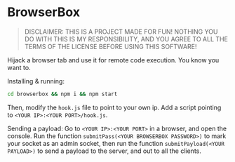 # BrowserBox

> DISCLAIMER: THIS IS A PROJECT MADE FOR FUN! NOTHING YOU DO WITH THIS IS MY RESPONSIBILITY, AND YOU AGREE TO ALL THE TERMS OF THE LICENSE BEFORE USING THIS SOFTWARE!

Hijack a browser tab and use it for remote code execution. You know you want to.

Installing & running:

```sh
cd browserbox && npm i && npm start
```

Then, modify the `hook.js` file to point to your own ip. Add a script pointing to `<YOUR IP>:<YOUR PORT>/hook.js`.

Sending a payload:
Go to `<YOUR IP>:<YOUR PORT>` in a browser, and open the console. Run the function `submitPass(<YOUR BROWSERBOX PASSWORD>)` to mark your socket as an admin socket, then run the function `submitPayload(<YOUR PAYLOAD>)` to send a payload to the server, and out to all the clients.
